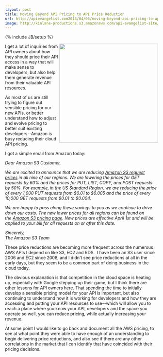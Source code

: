 ```yaml
---
layout: post
title: Moving Beyond API Pricing to API Price Reduction
url: http://apievangelist.com2013/04/03/moving-beyond-api-pricing-to-api-price-reduction/
image: http://kinlane-productions.s3.amazonaws.com/api-evangelist-site/blog/aws-pricing.png
---
```

{% include JB/setup %}
<p>
     <img src="https://s3.amazonaws.com/kinlane-productions/amazon/aws-pricing.png"  width="325" align="right" />
</p>
<p>
     I get a lot of inquiries from API owners about how they should price their API access in a way that will make sense to developers, but also help them generate revenue from their valuable API resources.
</p>
<p>
     As most of us are still trying to figure out sensible pricing for our new APIs, or better understand how to adjust and evolve pricing to better suit existing developers--Amazon is busy reducing their cloud API pricing.  
</p>
<p>
     I got a simple email from Amazon today:
</p>
<p>
     <em>Dear Amazon S3 Customer,</em>
</p>
<p>
     <em>We are excited to announce that we are reducing <a href="http://www.amazon.com/gp/r.html?R=2SXVU4T3VRUWB&amp;C=J2HG6JVZ1C5L&amp;H=PVA7GS7QEGLCGOTDJIF9KXXMGHEA&amp;T=C&amp;U=http%3A%2F%2Faws.amazon.com%2Fs3%2Fpricing%3Fref_%3Dpe_12300_29052180_8" target="_blank">Amazon S3 request prices</a> in all nine of our regions. We are lowering the prices for GET requests by 60% and the prices for PUT, LIST, COPY, and POST requests by 50%. For example, in the US Standard Region, we are reducing the price of every 1,000 PUT requests from $0.01 to $0.005 and the price of every 10,000 GET requests from $0.01 to $0.004.</em>
</p>
<p>
     <em>We are happy to pass along these savings to you as we continue to drive down our costs. The new lower prices for all regions can be found on the <a href="http://www.amazon.com/gp/r.html?R=2SXVU4T3VRUWB&amp;C=J2HG6JVZ1C5L&amp;H=PXMXBBGNPMWR1VAGFSTZAJIJ7Y8A&amp;T=C&amp;U=http%3A%2F%2Faws.amazon.com%2Fs3%2Fpricing%3Fref_%3Dpe_12300_29052180_7" target="_blank">Amazon S3 pricing page</a>. New prices are effective April 1st and will be applied to your bill for all requests on or after this date.</em>
</p>
<p>
     <em>Sincerely,</em><br />
     <em>The Amazon S3 Team</em>
</p>
<p>
     These price reductions are becoming more frequent across the numerous AWS APIs I depend on like S3, EC2 and RDS.  I have been an S3 user since 2006 and EC2 since 2008, and I didn't see price reductions at all in the early days, but they seem to be a common part of doing business in the cloud today.
</p>
<p>
     The obvious explanation is that competition in the cloud space is heating up, especially with Google stepping up their game, but I think there are other lessons for API owners here. That spending the time to initially develop a sensible pricing model for your API is important, but also continuing to understand how it is working for developers and how they are accessing and putting your API resources to use--which will allow you to reach a place where you know your API, developers and the space you operate so well, you can reduce pricing, while actually increasing your revenue.  
</p>
<p>
     At some point I would like to go back and document all the AWS pricing, to see at what point they were able to have enough of an understanding to begin delivering price reductions, and also see if there are any other correlations in the market that I can identify that have coincided with their pricing decisions.  
</p>
